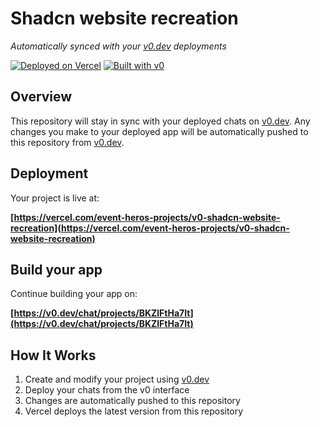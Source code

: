 # Shadcn website recreation

*Automatically synced with your [v0.dev](https://v0.dev) deployments*

[![Deployed on Vercel](https://img.shields.io/badge/Deployed%20on-Vercel-black?style=for-the-badge&logo=vercel)](https://vercel.com/event-heros-projects/v0-shadcn-website-recreation)
[![Built with v0](https://img.shields.io/badge/Built%20with-v0.dev-black?style=for-the-badge)](https://v0.dev/chat/projects/BKZlFtHa7It)

## Overview

This repository will stay in sync with your deployed chats on [v0.dev](https://v0.dev).
Any changes you make to your deployed app will be automatically pushed to this repository from [v0.dev](https://v0.dev).

## Deployment

Your project is live at:

**[https://vercel.com/event-heros-projects/v0-shadcn-website-recreation](https://vercel.com/event-heros-projects/v0-shadcn-website-recreation)**

## Build your app

Continue building your app on:

**[https://v0.dev/chat/projects/BKZlFtHa7It](https://v0.dev/chat/projects/BKZlFtHa7It)**

## How It Works

1. Create and modify your project using [v0.dev](https://v0.dev)
2. Deploy your chats from the v0 interface
3. Changes are automatically pushed to this repository
4. Vercel deploys the latest version from this repository